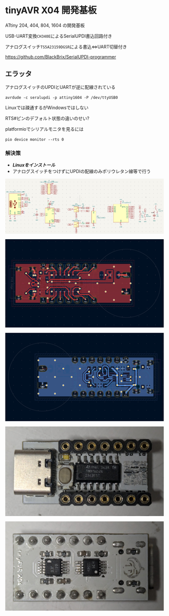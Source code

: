 # tinyAVR X04 開発基板

ATtiny 204, 404, 804, 1604 の開発基板

USB-UART変換`CH340E`によるSerialUPDI書込回路付き

アナログスイッチ`TS5A23159DGSR`による書込<=>UART切替付き

<https://github.com/BlackBrix/SerialUPDI-programmer>


## エラッタ

アナログスイッチのUPDIとUARTが逆に配線されている

`avrdude -c seralupdi -p attiny1604 -P /dev/ttyUSB0`

Linuxでは疎通するがWindowsではしない

RTS#ピンのデフォルト状態の違いのせい?

platformioでシリアルモニタを見るには

`pio device monitor --rts 0`

### 解決策

- ***Linuxをインストール***
- アナログスイッチをつけずにUPDIの配線のみポリウレタン線等で行う


![回路図](img/circuit.png)

![表面](img/fcu.png)

![裏面](img/bcu.png)

![表面実写](img/front.jpg)

![裏面実写](img/back.jpg)


